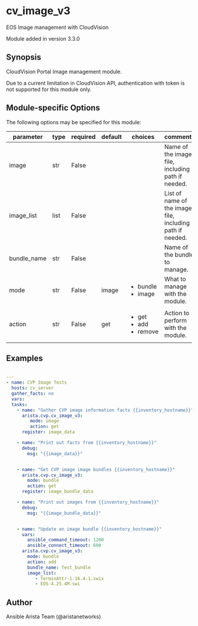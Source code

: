 # cv_image_v3

EOS Image management with CloudVision

Module added in version 3.3.0
## Synopsis

CloudVision Portal Image management module.

Due to a current limitation in CloudVision API,
authentication with token is not supported for this module only.

## Module-specific Options

The following options may be specified for this module:

| parameter | type | required | default | choices | comments |
| ------------- |-------------| ---------|----------- |--------- |--------- |
| image  |   str | False  |  | | Name of the image file, including path if needed. |
| image_list  |   list | False  |  | | List of name of the image file, including path if needed. |
| bundle_name  |   str | False  |  | | Name of the bundle to manage. |
| mode  |   str | False  |  image  | <ul> <li>bundle</li>  <li>image</li> </ul> | What to manage with the module. |
| action  |   str | False  |  get  | <ul> <li>get</li>  <li>add</li>  <li>remove</li> </ul> | Action to perform with the module. |


## Examples

```yaml

---
- name: CVP Image Tests
  hosts: cv_server
  gather_facts: no
  vars:
  tasks:
    - name: "Gather CVP image information facts {{inventory_hostname}}"
      arista.cvp.cv_image_v3:
         mode: image
         action: get
      register: image_data

    - name: "Print out facts from {{inventory_hostname}}"
      debug:
        msg: "{{image_data}}"


    - name: "Get CVP image image bundles {{inventory_hostname}}"
      arista.cvp.cv_image_v3:
        mode: bundle
        action: get
      register: image_bundle_data

    - name: "Print out images from {{inventory_hostname}}"
      debug:
        msg: "{{image_bundle_data}}"


    - name: "Update an image bundle {{inventory_hostname}}"
      vars:
        ansible_command_timeout: 1200
        ansible_connect_timeout: 600
      arista.cvp.cv_image_v3:
        mode: bundle
        action: add
        bundle_name: Test_bundle
        image_list:
           - TerminAttr-1.16.4-1.swix
           - EOS-4.25.4M.swi

```

## Author

Ansible Arista Team (@aristanetworks)

